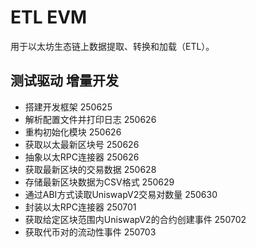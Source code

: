 # ETL EVM
用于以太坊生态链上数据提取、转换和加载（ETL）。

## 测试驱动 增量开发
- 搭建开发框架 250625
- 解析配置文件并打印日志 250626
- 重构初始化模块 250626
- 获取以太最新区块号 250626
- 抽象以太RPC连接器 250626
- 获取最新区块的交易数据 250628
- 存储最新区块数据为CSV格式 250629
- 通过ABI方式读取UniswapV2交易对数量 250630
- 封装以太RPC连接器 250701
- 获取给定区块范围内UniswapV2的合约创建事件 250702
- 获取代币对的流动性事件 250703
